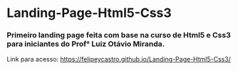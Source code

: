 # Landing-Page-Html5-Css3
### Primeiro landing page feita com base na curso de Html5 e Css3 para iniciantes do Prof° Luiz Otávio Miranda.

Link para acesso:
https://felipeycastro.github.io/Landing-Page-Html5-Css3/
